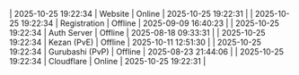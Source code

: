 | 2025-10-25 19:22:34 | Website | Online | 2025-10-25 19:22:31 |
| 2025-10-25 19:22:34 | Registration | Offline | 2025-09-09 16:40:23 |
| 2025-10-25 19:22:34 | Auth Server | Offline | 2025-08-18 09:33:31 |
| 2025-10-25 19:22:34 | Kezan (PvE) | Offline | 2025-10-11 12:51:30 |
| 2025-10-25 19:22:34 | Gurubashi (PvP) | Offline | 2025-08-23 21:44:06 |
| 2025-10-25 19:22:34 | Cloudflare | Online | 2025-10-25 19:22:31 |
